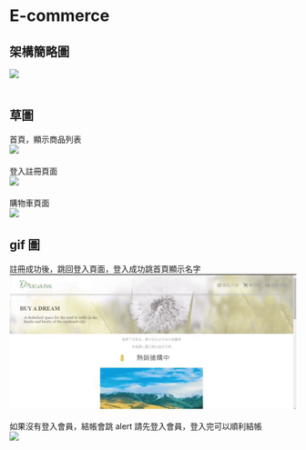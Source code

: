 # E-commerce

## 架構簡略圖<br>
![](https://i.imgur.com/FfItxNs.jpg)<br>
<br>
## 草圖<br>
首頁，顯示商品列表<br>
![](https://i.imgur.com/xUz0s3C.jpg)<br>
<br>
登入註冊頁面<br>
![](https://i.imgur.com/gJeTzwj.jpg)<br>
<br>
購物車頁面<br>
<img src="https://i.imgur.com/Ow24IJj.jpg" width="600" ><br>
## gif 圖<br>
註冊成功後，跳回登入頁面，登入成功跳首頁顯示名字<br>
<img src="https://github.com/tzutzu858/ChallengeDailyUI/blob/master/gif/register.gif?raw=true" width="600" ><br>
<br>
如果沒有登入會員，結帳會跳 alert 請先登入會員，登入完可以順利結帳<br>
<img src="https://github.com/tzutzu858/ChallengeDailyUI/blob/master/gif/order.gif?raw=true?raw=true" width="600" ><br>
